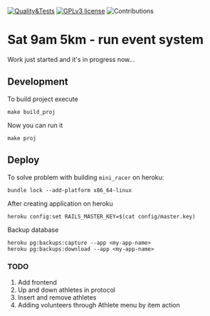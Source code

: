 [![Quality&Tests](https://github.com/vol1ura/Sat_9am_5km/actions/workflows/rubyonrails.yml/badge.svg)](https://github.com/vol1ura/Sat_9am_5km/actions/workflows/rubyonrails.yml)
[![GPLv3 license](https://img.shields.io/badge/License-GPLv3-blue.svg)](http://perso.crans.org/besson/LICENSE.html)
![Contributions](https://img.shields.io/badge/Contributions-Welcome-brightgreen)

# Sat 9am 5km - run event system

Work just started and it's in progress now...

## Development

To build project execute
```shell
make build_proj
```

Now you can run it
```shell
make proj
```

## Deploy

To solve problem with building `mini_racer` on heroku:
```shell
bundle lock --add-platform x86_64-linux
```

After creating application on heroku
```shell
heroku config:set RAILS_MASTER_KEY=$(cat config/master.key)
```

Backup database
```shell
heroku pg:backups:capture --app <my-app-name>
heroku pg:backups:download --app <my-app-name>
```

### TODO

1. Add frontend
2. Up and down athletes in protocol
3. Insert and remove athletes
4. Adding volunteers through Athlete menu by item action